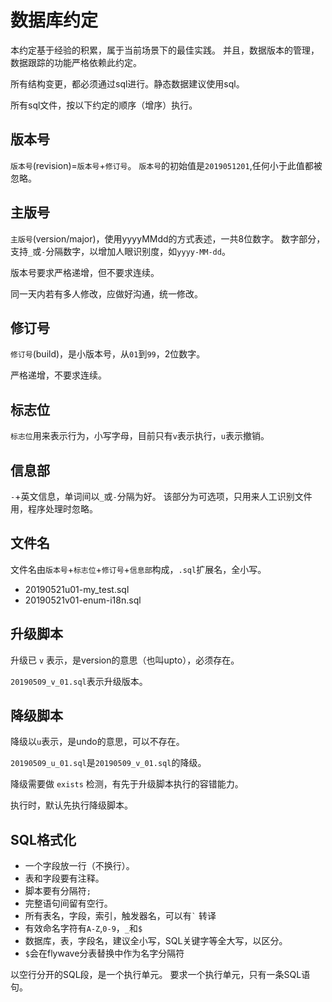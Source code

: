 # 数据库约定

本约定基于经验的积累，属于当前场景下的最佳实践。
并且，数据版本的管理，数据跟踪的功能严格依赖此约定。

所有结构变更，都必须通过sql进行。静态数据建议使用sql。

所有sql文件，按以下约定的顺序（增序）执行。

## 版本号

`版本号`(revision)=`版本号`+`修订号`。
`版本号`的初始值是`2019051201`,任何小于此值都被忽略。

## 主版号

`主版号`(version/major)，使用yyyyMMdd的方式表述，一共8位数字。
数字部分，支持`_`或`-`分隔数字，以增加人眼识别度，如`yyyy-MM-dd`。

版本号要求严格递增，但不要求连续。

同一天内若有多人修改，应做好沟通，统一修改。

## 修订号

`修订号`(build)，是小版本号，从`01`到`99`，2位数字。

严格递增，不要求连续。

## 标志位

`标志位`用来表示行为，小写字母，目前只有`v`表示执行，`u`表示撤销。

## 信息部

`-`+英文信息，单词间以`_`或`-`分隔为好。
该部分为可选项，只用来人工识别文件用，程序处理时忽略。

## 文件名

文件名由`版本号`+`标志位`+`修订号`+`信息部`构成，`.sql`扩展名，全小写。

 * 20190521u01-my_test.sql
 * 20190521v01-enum-i18n.sql

## 升级脚本

升级已 `v` 表示，是version的意思（也叫upto），必须存在。

`20190509_v_01.sql`表示升级版本。

## 降级脚本

降级以`u`表示，是undo的意思，可以不存在。

`20190509_u_01.sql`是`20190509_v_01.sql`的降级。

降级需要做 `exists` 检测，有先于升级脚本执行的容错能力。

执行时，默认先执行降级脚本。

## SQL格式化

 * 一个字段放一行（不换行）。
 * 表和字段要有注释。
 * 脚本要有分隔符`;`
 * 完整语句间留有空行。
 * 所有表名，字段，索引，触发器名，可以有`` ` `` 转译
 * 有效命名字符有`A-Z`,`0-9`，`_`和`$`
 * 数据库，表，字段名，建议全小写，SQL关键字等全大写，以区分。
 * `$`会在flywave分表替换中作为名字分隔符
 
 以空行分开的SQL段，是一个执行单元。
 要求一个执行单元，只有一条SQL语句。